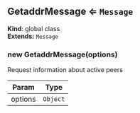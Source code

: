 <a name="GetaddrMessage"></a>
## GetaddrMessage ⇐ <code>Message</code>
**Kind**: global class  
**Extends:** <code>Message</code>  
<a name="new_GetaddrMessage_new"></a>
### new GetaddrMessage(options)
Request information about active peers


| Param | Type |
| --- | --- |
| options | <code>Object</code> | 

